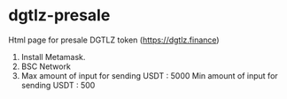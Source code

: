 # dgtlz-presale
Html page for presale DGTLZ token (https://dgtlz.finance)

1. Install Metamask.
2. BSC Network 
3. Max amount of input for sending USDT : 5000
   Min amount of input for sending USDT : 500
   
